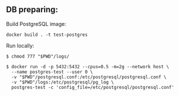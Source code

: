 ## DB preparing:

Build PostgreSQL image:

    docker build . -t test-postgres

Run locally:  

    $ chmod 777 "$PWD"/logs/

    $ docker run -d -p 5432:5432 --cpus=0.5 -m=2g --network host \
      --name postgres-test --user 0 \
      -v "$PWD"/postgresql.conf:/etc/postgresql/postgresql.conf \
      -v "$PWD"/logs:/etc/postgresql/pg_log \
      postgres-test -c 'config_file=/etc/postgresql/postgresql.conf'